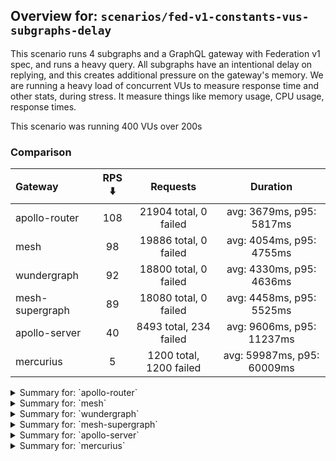 ## Overview for: `scenarios/fed-v1-constants-vus-subgraphs-delay`


This scenario runs 4 subgraphs and a GraphQL gateway with Federation v1 spec, and runs a heavy query. All subgraphs have an intentional delay on replying, and this creates additional pressure on the gateway's memory. We are running a heavy load of concurrent VUs to measure response time and other stats, during stress. It measure things like memory usage, CPU usage, response times.


This scenario was running 400 VUs over 200s


### Comparison


| Gateway         | RPS ⬇️ |        Requests         |          Duration          |
| :-------------- | :----: | :---------------------: | :------------------------: |
| apollo-router   |  108   |  21904 total, 0 failed  |  avg: 3679ms, p95: 5817ms  |
| mesh            |   98   |  19886 total, 0 failed  |  avg: 4054ms, p95: 4755ms  |
| wundergraph     |   92   |  18800 total, 0 failed  |  avg: 4330ms, p95: 4636ms  |
| mesh-supergraph |   89   |  18080 total, 0 failed  |  avg: 4458ms, p95: 5525ms  |
| apollo-server   |   40   | 8493 total, 234 failed  | avg: 9606ms, p95: 11237ms  |
| mercurius       |   5    | 1200 total, 1200 failed | avg: 59987ms, p95: 60009ms |



<details>
  <summary>Summary for: `apollo-router`</summary>

  **K6 Output**




```
     ✓ response code was 200
     ✗ no graphql errors
      ↳  99% — ✓ 21897 / ✗ 7
     ✗ valid response structure
      ↳  99% — ✓ 21897 / ✗ 7

     checks.........................: 99.97% ✓ 65698      ✗ 14   
     data_received..................: 109 MB 538 kB/s
     data_sent......................: 26 MB  128 kB/s
     http_req_blocked...............: avg=1.05ms   min=1µs    med=2.2µs  max=190.89ms p(90)=3.3µs  p(95)=4µs    
     http_req_connecting............: avg=1.04ms   min=0s     med=0s     max=190.85ms p(90)=0s     p(95)=0s     
     http_req_duration..............: avg=3.67s    min=1.92s  med=3.42s  max=8.75s    p(90)=4.81s  p(95)=5.81s  
       { expected_response:true }...: avg=3.67s    min=1.92s  med=3.42s  max=8.75s    p(90)=4.81s  p(95)=5.81s  
   ✓ http_req_failed................: 0.00%  ✓ 0          ✗ 21904
     http_req_receiving.............: avg=58.18µs  min=17.2µs med=44.1µs max=43.7ms   p(90)=68.9µs p(95)=76.59µs
     http_req_sending...............: avg=138.32µs min=6.1µs  med=13.1µs max=41.82ms  p(90)=26µs   p(95)=32.5µs 
     http_req_tls_handshaking.......: avg=0s       min=0s     med=0s     max=0s       p(90)=0s     p(95)=0s     
     http_req_waiting...............: avg=3.67s    min=1.92s  med=3.42s  max=8.75s    p(90)=4.81s  p(95)=5.81s  
     http_reqs......................: 21904  108.040206/s
     iteration_duration.............: avg=3.68s    min=1.92s  med=3.42s  max=8.75s    p(90)=4.81s  p(95)=5.82s  
     iterations.....................: 21904  108.040206/s
     vus............................: 138    min=138      max=400
     vus_max........................: 400    min=400      max=400
```


**Performance Overview**


<img src="https://imagedelivery.net/KYe9TScr4TldYHA48pczVg/29f47121-95b0-40e3-0941-3c5fb6743600/public" alt="Performance Overview" />


**HTTP Overview**


<img src="https://imagedelivery.net/KYe9TScr4TldYHA48pczVg/8131dbe5-15df-4faa-40da-2335c1592b00/public" alt="HTTP Overview" />


  </details>

<details>
  <summary>Summary for: `mesh`</summary>

  **K6 Output**




```
     ✓ response code was 200
     ✗ no graphql errors
      ↳  99% — ✓ 19856 / ✗ 30
     ✗ valid response structure
      ↳  99% — ✓ 19856 / ✗ 30

     checks.........................: 99.89% ✓ 59598     ✗ 60   
     data_received..................: 100 MB 492 kB/s
     data_sent......................: 24 MB  117 kB/s
     http_req_blocked...............: avg=314.06µs min=1µs    med=2.1µs  max=75.41ms p(90)=3.1µs  p(95)=4µs    
     http_req_connecting............: avg=299.81µs min=0s     med=0s     max=52.15ms p(90)=0s     p(95)=0s     
     http_req_duration..............: avg=4.05s    min=2.46s  med=3.94s  max=8.6s    p(90)=4.36s  p(95)=4.75s  
       { expected_response:true }...: avg=4.05s    min=2.46s  med=3.94s  max=8.6s    p(90)=4.36s  p(95)=4.75s  
   ✓ http_req_failed................: 0.00%  ✓ 0         ✗ 19886
     http_req_receiving.............: avg=68.93µs  min=16.4µs med=40.3µs max=86.1ms  p(90)=63.4µs p(95)=71.59µs
     http_req_sending...............: avg=63.33µs  min=7µs    med=12.6µs max=33.67ms p(90)=25.6µs p(95)=29.4µs 
     http_req_tls_handshaking.......: avg=0s       min=0s     med=0s     max=0s      p(90)=0s     p(95)=0s     
     http_req_waiting...............: avg=4.05s    min=2.46s  med=3.94s  max=8.6s    p(90)=4.36s  p(95)=4.75s  
     http_reqs......................: 19886  98.246016/s
     iteration_duration.............: avg=4.05s    min=2.46s  med=3.94s  max=8.6s    p(90)=4.36s  p(95)=4.75s  
     iterations.....................: 19886  98.246016/s
     vus............................: 211    min=211     max=400
     vus_max........................: 400    min=400     max=400
```


**Performance Overview**


<img src="https://imagedelivery.net/KYe9TScr4TldYHA48pczVg/dc45c09d-6238-4af6-8643-8d3ecb74b900/public" alt="Performance Overview" />


**HTTP Overview**


<img src="https://imagedelivery.net/KYe9TScr4TldYHA48pczVg/b4ad65ee-0e23-477b-003a-e0a142eaf500/public" alt="HTTP Overview" />


  </details>

<details>
  <summary>Summary for: `wundergraph`</summary>

  **K6 Output**




```
     ✓ response code was 200
     ✓ no graphql errors
     ✓ valid response structure

     checks.........................: 100.00% ✓ 56400     ✗ 0    
     data_received..................: 94 MB   459 kB/s
     data_sent......................: 22 MB   109 kB/s
     http_req_blocked...............: avg=2.35ms min=1.5µs  med=2.9µs   max=216.33ms p(90)=4.7µs    p(95)=9µs     
     http_req_connecting............: avg=2.31ms min=0s     med=0s      max=216.27ms p(90)=0s       p(95)=0s      
     http_req_duration..............: avg=4.32s  min=3.76s  med=4.32s   max=5.25s    p(90)=4.56s    p(95)=4.63s   
       { expected_response:true }...: avg=4.32s  min=3.76s  med=4.32s   max=5.25s    p(90)=4.56s    p(95)=4.63s   
   ✓ http_req_failed................: 0.00%   ✓ 0         ✗ 18800
     http_req_receiving.............: avg=1.53ms min=19.9µs med=46.55µs max=320.17ms p(90)=347.91µs p(95)=584.85µs
     http_req_sending...............: avg=1.61ms min=10.8µs med=16.6µs  max=296.96ms p(90)=114.5µs  p(95)=1.23ms  
     http_req_tls_handshaking.......: avg=0s     min=0s     med=0s      max=0s       p(90)=0s       p(95)=0s      
     http_req_waiting...............: avg=4.32s  min=3.76s  med=4.31s   max=5.24s    p(90)=4.55s    p(95)=4.63s   
     http_reqs......................: 18800   92.174763/s
     iteration_duration.............: avg=4.33s  min=3.77s  med=4.32s   max=5.44s    p(90)=4.56s    p(95)=4.64s   
     iterations.....................: 18800   92.174763/s
     vus............................: 397     min=397     max=400
     vus_max........................: 400     min=400     max=400
```


**Performance Overview**


<img src="https://imagedelivery.net/KYe9TScr4TldYHA48pczVg/c94ec04f-94e6-499f-2fa3-10dc2005e500/public" alt="Performance Overview" />


**HTTP Overview**


<img src="https://imagedelivery.net/KYe9TScr4TldYHA48pczVg/ceba72fc-66b7-4ef5-31b8-8efb7155fb00/public" alt="HTTP Overview" />


  </details>

<details>
  <summary>Summary for: `mesh-supergraph`</summary>

  **K6 Output**




```
     ✓ response code was 200
     ✓ no graphql errors
     ✗ valid response structure
      ↳  0% — ✓ 0 / ✗ 18080

     checks.........................: 66.66% ✓ 36160     ✗ 18080
     data_received..................: 91 MB  449 kB/s
     data_sent......................: 22 MB  106 kB/s
     http_req_blocked...............: avg=2.19ms  min=1.4µs  med=2.3µs  max=217.65ms p(90)=3.4µs   p(95)=4.8µs 
     http_req_connecting............: avg=2.15ms  min=0s     med=0s     max=217.61ms p(90)=0s      p(95)=0s    
     http_req_duration..............: avg=4.45s   min=2.3s   med=4.33s  max=10.12s   p(90)=4.91s   p(95)=5.52s 
       { expected_response:true }...: avg=4.45s   min=2.3s   med=4.33s  max=10.12s   p(90)=4.91s   p(95)=5.52s 
   ✓ http_req_failed................: 0.00%  ✓ 0         ✗ 18080
     http_req_receiving.............: avg=61.85µs min=22.9µs med=50.4µs max=14.04ms  p(90)=75.9µs  p(95)=83.8µs
     http_req_sending...............: avg=325.5µs min=7.7µs  med=13.9µs max=87.67ms  p(90)=29.01µs p(95)=34.3µs
     http_req_tls_handshaking.......: avg=0s      min=0s     med=0s     max=0s       p(90)=0s      p(95)=0s    
     http_req_waiting...............: avg=4.45s   min=2.3s   med=4.33s  max=10.12s   p(90)=4.91s   p(95)=5.52s 
     http_reqs......................: 18080  89.158087/s
     iteration_duration.............: avg=4.46s   min=2.3s   med=4.33s  max=10.19s   p(90)=4.91s   p(95)=5.52s 
     iterations.....................: 18080  89.158087/s
     vus............................: 9      min=9       max=400
     vus_max........................: 400    min=400     max=400
```


**Performance Overview**


<img src="https://imagedelivery.net/KYe9TScr4TldYHA48pczVg/95291f51-a732-4f80-8391-5c0fe04ab300/public" alt="Performance Overview" />


**HTTP Overview**


<img src="https://imagedelivery.net/KYe9TScr4TldYHA48pczVg/4bcb7ee5-e401-4c6f-a856-b56b59583400/public" alt="HTTP Overview" />


  </details>

<details>
  <summary>Summary for: `apollo-server`</summary>

  **K6 Output**




```
     ✗ response code was 200
      ↳  97% — ✓ 8259 / ✗ 234
     ✗ no graphql errors
      ↳  76% — ✓ 6480 / ✗ 2013
     ✗ valid response structure
      ↳  78% — ✓ 6480 / ✗ 1779

     checks.........................: 84.05% ✓ 21219     ✗ 4026 
     data_received..................: 40 MB  193 kB/s
     data_sent......................: 10 MB  48 kB/s
     http_req_blocked...............: avg=2.97ms   min=1.3µs  med=2.8µs   max=109.53ms p(90)=18.89µs  p(95)=20.88ms
     http_req_connecting............: avg=2.92ms   min=0s     med=0s      max=109.49ms p(90)=0s       p(95)=16.5ms 
     http_req_duration..............: avg=9.6s     min=1.59s  med=7.79s   max=1m0s     p(90)=9.94s    p(95)=11.23s 
       { expected_response:true }...: avg=8.17s    min=1.59s  med=7.74s   max=59.16s   p(90)=9.74s    p(95)=10.14s 
   ✓ http_req_failed................: 2.75%  ✓ 234       ✗ 8259 
     http_req_receiving.............: avg=77.38µs  min=0s     med=66.69µs max=8.99ms   p(90)=108.07µs p(95)=128.5µs
     http_req_sending...............: avg=992.34µs min=11.1µs med=16.89µs max=52.5ms   p(90)=57µs     p(95)=1.3ms  
     http_req_tls_handshaking.......: avg=0s       min=0s     med=0s      max=0s       p(90)=0s       p(95)=0s     
     http_req_waiting...............: avg=9.6s     min=1.59s  med=7.79s   max=1m0s     p(90)=9.94s    p(95)=11.23s 
     http_reqs......................: 8493   40.714866/s
     iteration_duration.............: avg=9.61s    min=1.59s  med=7.8s    max=1m0s     p(90)=9.97s    p(95)=11.23s 
     iterations.....................: 8493   40.714866/s
     vus............................: 3      min=3       max=400
     vus_max........................: 400    min=400     max=400
```


**Performance Overview**


<img src="https://imagedelivery.net/KYe9TScr4TldYHA48pczVg/1c9a6c4f-c036-4f77-2560-8bad04cadb00/public" alt="Performance Overview" />


**HTTP Overview**


<img src="https://imagedelivery.net/KYe9TScr4TldYHA48pczVg/3c5ff5e6-14be-4578-95eb-433b53f19700/public" alt="HTTP Overview" />


  </details>

<details>
  <summary>Summary for: `mercurius`</summary>

  **K6 Output**




```
     ✗ response code was 200
      ↳  0% — ✓ 0 / ✗ 1200
     ✗ no graphql errors
      ↳  0% — ✓ 0 / ✗ 1200

     checks.....................: 0.00%   ✓ 0        ✗ 2400 
     data_received..............: 0 B     0 B/s
     data_sent..................: 1.9 MB  8.3 kB/s
     http_req_blocked...........: avg=17.43ms min=89.7µs med=6.82ms   max=153.73ms p(90)=53.16ms p(95)=65.58ms
     http_req_connecting........: avg=16.93ms min=47.4µs med=6.38ms   max=153.7ms  p(90)=52.31ms p(95)=64.91ms
     http_req_duration..........: avg=59.98s  min=59.84s med=59.99s   max=1m0s     p(90)=1m0s    p(95)=1m0s   
   ✗ http_req_failed............: 100.00% ✓ 1200     ✗ 0    
     http_req_receiving.........: avg=0s      min=0s     med=0s       max=0s       p(90)=0s      p(95)=0s     
     http_req_sending...........: avg=2.89ms  min=15.5µs med=462.65µs max=87.14ms  p(90)=8.78ms  p(95)=17.68ms
     http_req_tls_handshaking...: avg=0s      min=0s     med=0s       max=0s       p(90)=0s      p(95)=0s     
     http_req_waiting...........: avg=59.98s  min=59.8s  med=59.99s   max=1m0s     p(90)=1m0s    p(95)=1m0s   
     http_reqs..................: 1200    5.216779/s
     iteration_duration.........: avg=1m0s    min=1m0s   med=1m0s     max=1m0s     p(90)=1m0s    p(95)=1m0s   
     iterations.................: 1200    5.216779/s
     vus........................: 400     min=400    max=400
     vus_max....................: 400     min=400    max=400
```


**Performance Overview**


<img src="https://imagedelivery.net/KYe9TScr4TldYHA48pczVg/ed855a49-a250-498c-6227-17a9556c2f00/public" alt="Performance Overview" />


**HTTP Overview**


<img src="https://imagedelivery.net/KYe9TScr4TldYHA48pczVg/db53c76b-3322-4e96-cd17-4932bee85300/public" alt="HTTP Overview" />


  </details>